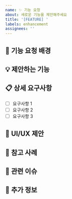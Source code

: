 ```yaml
---
name: ✨ 기능 요청
about: 새로운 기능을 제안해주세요
title: '[FEATURE] '
labels: enhancement
assignees: ''
---
```


## 🎯 기능 요청 배경
<!-- 이 기능이 왜 필요한지 설명해주세요 -->

## 💡 제안하는 기능
<!-- 어떤 기능을 원하는지 명확하게 설명해주세요 -->

## 📋 상세 요구사항
<!-- 기능의 세부 사항들을 나열해주세요 -->
- [ ] 요구사항 1
- [ ] 요구사항 2
- [ ] 요구사항 3

## 🎨 UI/UX 제안
<!-- UI나 사용자 경험에 대한 아이디어가 있다면 설명해주세요 -->

## 📱 참고 사례
<!-- 비슷한 기능을 가진 다른 서비스나 앱이 있다면 링크를 제공해주세요 -->

## 🔗 관련 이슈
<!-- 관련된 다른 이슈가 있다면 링크해주세요 -->

## 📝 추가 정보
<!-- 다른 중요한 정보가 있다면 여기에 작성해주세요 -->